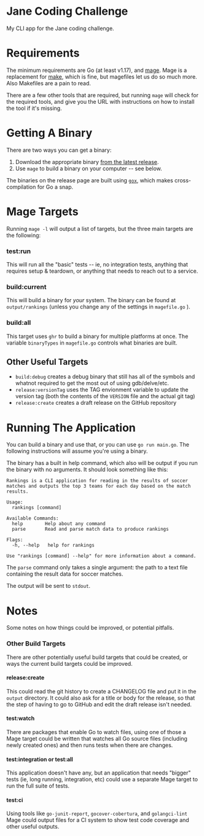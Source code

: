 Jane Coding Challenge
=====================

My CLI app for the Jane coding challenge.

# Requirements

The minimum requirements are Go (at least v1.17), and
[mage](https://magefile.org/). Mage is a replacement for
[make](https://www.gnu.org/software/make/manual/make.html), which is fine, but
magefiles let us do so much more. Also Makefiles are a pain to read.

There are a few other tools that are required, but running `mage` will check
for the required tools, and give you the URL with instructions on how to
install the tool if it's missing.

# Getting A Binary 

There are two ways you can get a binary:

1. Download the appropriate binary [from the latest
   release](https://github.com/seanhagen/jane-code-challenge/releases/latest).
2. Use `mage` to build a binary on your computer -- see below.

The binaries on the release page are built using
[`gox`](https://github.com/mitchellh/gox), which makes cross-compilation for Go
a snap.

# Mage Targets

Running `mage -l` will output a list of targets, but the three main targets are
the following:

### test:run

This will run all the "basic" tests -- ie, no integration tests, anything that
requires setup & teardown, or anything that needs to reach out to a service.

### build:current 

This will build a binary for _your_ system. The binary can be found at
`output/rankings` (unless you change any of the settings in `magefile.go` ).

### build:all 

This target uses `ghr` to build a binary for multiple platforms at once. The
variable `binaryTypes` in `magefile.go` controls what binaries are built.

## Other Useful Targets

* `build:debug` creates a debug binary that still has all of the symbols and
  whatnot required to get the most out of using gdb/delve/etc.
* `release:versionTag` uses the TAG envionment variable to update the version
  tag (both the contents of the `VERSION` file and the actual git tag)
* `release:create` creates a draft release on the GitHub repository

# Running The Application

You can build a binary and use that, or you can use `go run main.go`. The
following instructions will assume you're using a binary.

The binary has a built in help command, which also will be output if you run the
binary with no arguments. It should look something like this:

```
Rankings is a CLI application for reading in the results of soccer
matches and outputs the top 3 teams for each day based on the match
results.

Usage:
  rankings [command]

Available Commands:
  help        Help about any command
  parse       Read and parse match data to produce rankings

Flags:
  -h, --help   help for rankings

Use "rankings [command] --help" for more information about a command.
```

The `parse` command only takes a single argument: the path to a text file
containing the result data for soccer matches. 

The output will be sent to `stdout`.

# Notes

Some notes on how things could be improved, or potential pitfalls.

### Other Build Targets 

There are other potentially useful build targets that could be created, or ways
the current build targets could be improved.

#### release:create 

This could read the git history to create a CHANGELOG file and put it in the
`output` directory. It could also ask for a title or body for the release, so
that the step of having to go to GitHub and edit the draft release isn't needed.

#### test:watch 

There are packages that enable Go to watch files, using one of those a Mage
target could be written that watches all Go source files (including newly
created ones) and then runs tests when there are changes.

#### test:integration or test:all

This application doesn't have any, but an application that needs "bigger" tests
(ie, long running, integration, etc) could use a separate Mage target to run the
full suite of tests.

#### test:ci 

Using tools like `go-junit-report`, `gocover-cobertura`, and `golangci-lint`
Mage could output files for a CI system to show test code coverage and other
useful outputs.

